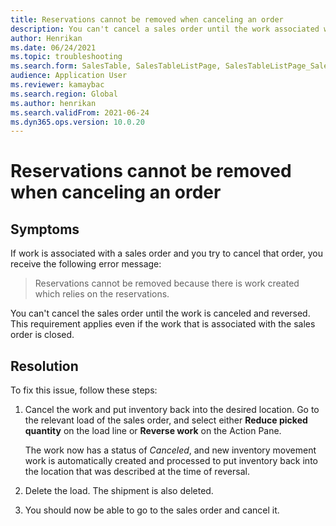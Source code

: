 ```yaml
--- 
title: Reservations cannot be removed when canceling an order 
description: You can't cancel a sales order until the work associated with that order is canceled and reversed. To do so, follow these three steps.
author: Henrikan 
ms.date: 06/24/2021 
ms.topic: troubleshooting 
ms.search.form: SalesTable, SalesTableListPage, SalesTableListPage_SalesCancelOrder
audience: Application User 
ms.reviewer: kamaybac 
ms.search.region: Global 
ms.author: henrikan 
ms.search.validFrom: 2021-06-24
ms.dyn365.ops.version: 10.0.20 
--- 
```

# Reservations cannot be removed when canceling an order

## Symptoms

If work is associated with a sales order and you try to cancel that order, you receive the following error message:

> Reservations cannot be removed because there is work created which relies on the reservations.

You can't cancel the sales order until the work is canceled and reversed. This requirement applies even if the work that is associated with the sales order is closed.

## Resolution

To fix this issue, follow these steps:

1. Cancel the work and put inventory back into the desired location. Go to the relevant load of the sales order, and select either **Reduce picked quantity** on the load line or **Reverse work** on the Action Pane.

    The work now has a status of *Canceled*, and new inventory movement work is automatically created and processed to put inventory back into the location that was described at the time of reversal.

2. Delete the load. The shipment is also deleted.

3. You should now be able to go to the sales order and cancel it.
